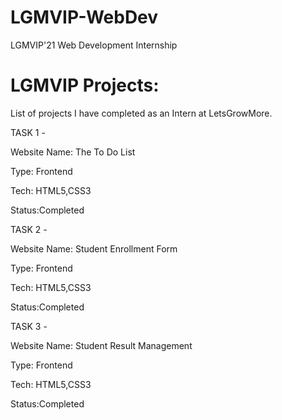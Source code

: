# LGMVIP-WebDev
LGMVIP'21 Web Development Internship 
# LGMVIP Projects:
List of projects I have completed as an Intern at LetsGrowMore.

TASK 1 -

Website Name: The To Do List

Type: Frontend

Tech: HTML5,CSS3

Status:Completed

TASK 2 - 

Website Name: Student Enrollment Form

Type: Frontend

Tech: HTML5,CSS3

Status:Completed

TASK 3 -

Website Name: Student Result Management

Type: Frontend

Tech: HTML5,CSS3

Status:Completed
